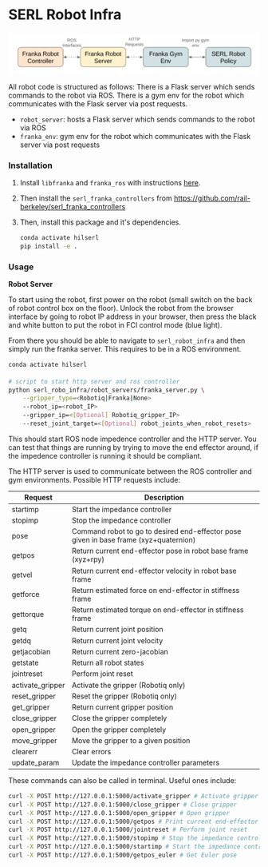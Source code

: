 # SERL Robot Infra
![](../docs/images/robot_infra_interfaces.png)

All robot code is structured as follows:
There is a Flask server which sends commands to the robot via ROS. There is a gym env for the robot which communicates with the Flask server via post requests.

- `robot_server`: hosts a Flask server which sends commands to the robot via ROS
- `franka_env`: gym env for the robot which communicates with the Flask server via post requests


### Installation

1. Install `libfranka` and `franka_ros` with instructions [here](https://frankaemika.github.io/docs/requirements.html).

2. Then install the `serl_franka_controllers` from https://github.com/rail-berkeley/serl_franka_controllers

3. Then, install this package and it's dependencies.
    ```bash
    conda activate hilserl
    pip install -e .
    ```

### Usage

**Robot Server**

To start using the robot, first power on the robot (small switch on the back of robot control box on the floor). Unlock the robot from the browser interface by going to robot IP address in your browser, then press the black and white button to put the robot in FCI control mode (blue light).

From there you should be able to navigate to `serl_robot_infra` and then simply run the franka server. This requires to be in a ROS environment.

```bash
conda activate hilserl

# script to start http server and ros controller
python serl_robo_infra/robot_servers/franka_server.py \
    --gripper_type=<Robotiq|Franka|None>
    --robot_ip=<robot_IP>
    --gripper_ip=<[Optional] Robotiq_gripper_IP>
    --reset_joint_target=<[Optional] robot_joints_when_robot_resets>
```

This should start ROS node impedence controller and the HTTP server. You can test that things are running by trying to move the end effector around, if the impedence controller is running it should be compliant.

The HTTP server is used to communicate between the ROS controller and gym environments. Possible HTTP requests include:

| Request | Description |
| --- | --- |
| startimp | Start the impedance controller |
| stopimp | Stop the impedance controller |
| pose | Command robot to go to desired end-effector pose given in base frame (xyz+quaternion) |
| getpos | Return current end-effector pose in robot base frame (xyz+rpy)|
| getvel | Return current end-effector velocity in robot base frame |
| getforce | Return estimated force on end-effector in stiffness frame |
| gettorque | Return estimated torque on end-effector in stiffness frame |
| getq | Return current joint position |
| getdq | Return current joint velocity |
| getjacobian | Return current zero-jacobian |
| getstate | Return all robot states |
| jointreset | Perform joint reset |
| activate_gripper | Activate the gripper (Robotiq only) |
| reset_gripper | Reset the gripper (Robotiq only) |
| get_gripper | Return current gripper position |
| close_gripper | Close the gripper completely |
| open_gripper | Open the gripper completely |
| move_gripper | Move the gripper to a given position |
| clearerr | Clear errors |
| update_param | Update the impedance controller parameters |

These commands can also be called in terminal. Useful ones include:
```bash
curl -X POST http://127.0.0.1:5000/activate_gripper # Activate gripper
curl -X POST http://127.0.0.1:5000/close_gripper # Close gripper
curl -X POST http://127.0.0.1:5000/open_gripper # Open gripper
curl -X POST http://127.0.0.1:5000/getpos # Print current end-effector pose
curl -X POST http://127.0.0.1:5000/jointreset # Perform joint reset
curl -X POST http://127.0.0.1:5000/stopimp # Stop the impedance controller
curl -X POST http://127.0.0.1:5000/startimp # Start the impedance controller (**Only run this after stopimp**)
curl -X POST http://127.0.0.1:5000/getpos_euler # Get Euler pose
```